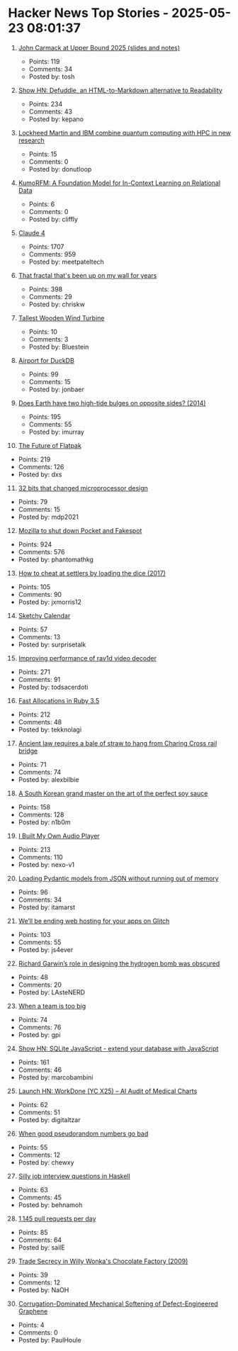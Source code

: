 # Hacker News Top Stories - 2025-05-23 08:01:37

1. [John Carmack at Upper Bound 2025 (slides and notes)](https://twitter.com/ID_AA_Carmack/status/1925710474366034326)
   - Points: 119
   - Comments: 34
   - Posted by: tosh

2. [Show HN: Defuddle, an HTML-to-Markdown alternative to Readability](https://github.com/kepano/defuddle)
   - Points: 234
   - Comments: 43
   - Posted by: kepano

3. [Lockheed Martin and IBM combine quantum computing with HPC in new research](https://www.ibm.com/quantum/blog/lockheed-martin-sqd)
   - Points: 15
   - Comments: 0
   - Posted by: donutloop

4. [KumoRFM: A Foundation Model for In-Context Learning on Relational Data](https://kumo.ai/company/news/kumo-relational-foundation-model/)
   - Points: 6
   - Comments: 0
   - Posted by: cliffly

5. [Claude 4](https://www.anthropic.com/news/claude-4)
   - Points: 1707
   - Comments: 959
   - Posted by: meetpateltech

6. [That fractal that's been up on my wall for years](https://chriskw.xyz/2025/05/21/Fractal/)
   - Points: 398
   - Comments: 29
   - Posted by: chriskw

7. [Tallest Wooden Wind Turbine](https://modvion.com/)
   - Points: 10
   - Comments: 3
   - Posted by: Bluestein

8. [Airport for DuckDB](https://airport.query.farm/)
   - Points: 99
   - Comments: 15
   - Posted by: jonbaer

9. [Does Earth have two high-tide bulges on opposite sides? (2014)](http://physics.stackexchange.com/questions/121830/does-earth-really-have-two-high-tide-bulges-on-opposite-sides)
   - Points: 195
   - Comments: 55
   - Posted by: imurray

10. [The Future of Flatpak](https://lwn.net/Articles/1020571/)
   - Points: 219
   - Comments: 126
   - Posted by: dxs

11. [32 bits that changed microprocessor design](https://spectrum.ieee.org/bellmac-32-ieee-milestone)
   - Points: 79
   - Comments: 15
   - Posted by: mdp2021

12. [Mozilla to shut down Pocket and Fakespot](https://support.mozilla.org/en-US/kb/future-of-pocket)
   - Points: 924
   - Comments: 576
   - Posted by: phantomathkg

13. [How to cheat at settlers by loading the dice (2017)](https://izbicki.me/blog/how-to-cheat-at-settlers-of-catan-by-loading-the-dice-and-prove-it-with-p-values.html)
   - Points: 105
   - Comments: 90
   - Posted by: jxmorris12

14. [Sketchy Calendar](https://www.inkandswitch.com/ink/notes/sketchy-calendar/)
   - Points: 57
   - Comments: 13
   - Posted by: surprisetalk

15. [Improving performance of rav1d video decoder](https://ohadravid.github.io/posts/2025-05-rav1d-faster/)
   - Points: 271
   - Comments: 91
   - Posted by: todsacerdoti

16. [Fast Allocations in Ruby 3.5](https://railsatscale.com/2025-05-21-fast-allocations-in-ruby-3-5/)
   - Points: 212
   - Comments: 48
   - Posted by: tekknolagi

17. [Ancient law requires a bale of straw to hang from Charing Cross rail bridge](https://www.ianvisits.co.uk/articles/ancient-law-requires-a-bale-of-hay-to-hang-from-charing-cross-rail-bridge-81318/)
   - Points: 71
   - Comments: 74
   - Posted by: alexbilbie

18. [A South Korean grand master on the art of the perfect soy sauce](https://www.theguardian.com/world/2025/may/21/without-time-there-is-no-flavour-a-south-korean-grand-master-on-the-art-of-the-perfect-soy-sauce)
   - Points: 158
   - Comments: 128
   - Posted by: n1b0m

19. [I Built My Own Audio Player](https://nexo.sh/posts/why-i-built-a-native-mp3-player-in-swiftui/)
   - Points: 213
   - Comments: 110
   - Posted by: nexo-v1

20. [Loading Pydantic models from JSON without running out of memory](https://pythonspeed.com/articles/pydantic-json-memory/)
   - Points: 96
   - Comments: 34
   - Posted by: itamarst

21. [We’ll be ending web hosting for your apps on Glitch](https://blog.glitch.com/post/changes-are-coming-to-glitch/)
   - Points: 103
   - Comments: 55
   - Posted by: js4ever

22. [Richard Garwin’s role in designing the hydrogen bomb was obscured](https://www.nytimes.com/2025/05/19/science/richard-garwin-hydrogen-bomb.html)
   - Points: 48
   - Comments: 20
   - Posted by: LAsteNERD

23. [When a team is too big](https://blog.alexewerlof.com/p/when-a-team-is-too-big)
   - Points: 74
   - Comments: 76
   - Posted by: gpi

24. [Show HN: SQLite JavaScript - extend your database with JavaScript](https://github.com/sqliteai/sqlite-js)
   - Points: 161
   - Comments: 46
   - Posted by: marcobambini

25. [Launch HN: WorkDone (YC X25) – AI Audit of Medical Charts](undefined)
   - Points: 62
   - Comments: 51
   - Posted by: digitaltzar

26. [When good pseudorandom numbers go bad](https://blog.djnavarro.net/posts/2025-05-18_multivariate-normal-sampling-floating-point/)
   - Points: 55
   - Comments: 12
   - Posted by: chewxy

27. [Silly job interview questions in Haskell](https://chrispenner.ca/posts/interview)
   - Points: 63
   - Comments: 45
   - Posted by: behnamoh

28. [1,145 pull requests per day](https://saile.it/1145-pull-requests-per-day/)
   - Points: 85
   - Comments: 64
   - Posted by: sailE

29. [Trade Secrecy in Willy Wonka's Chocolate Factory (2009)](https://papers.ssrn.com/sol3/papers.cfm?abstract_id=1430463)
   - Points: 39
   - Comments: 12
   - Posted by: NaOH

30. [Corrugation-Dominated Mechanical Softening of Defect-Engineered Graphene](https://journals.aps.org/prl/abstract/10.1103/PhysRevLett.134.166102)
   - Points: 4
   - Comments: 0
   - Posted by: PaulHoule

